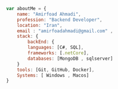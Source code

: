 ```javascript
var aboutMe = { 
    name: "Amirfoad Ahmadi",
    profession: "Backend Developer",
    location: "Iran",
    email : "amirfoadahmadi@gmail.com" ,
    stack: {
        backEnd: {
        languages: [C#, SQL],
        frameworks: [.netCore],
        databases: [MongoDB , sqlserver]
    }
    tools: [Git, GitHub, Docker],
    Systems: [ Windows , Macos]
}
``` 
<!--
**amirfoad/Amirfoad** is a ✨ _special_ ✨ repository because its `README.md` (this file) appears on your GitHub profile.

Here are some ideas to get you started:

- 🔭 I’m currently working on ...
- 🌱 I’m currently learning ...
- 👯 I’m looking to collaborate on ...
- 🤔 I’m looking for help with ...
- 💬 Ask me about ...
- 📫 How to reach me: ...
- 😄 Pronouns: ...
- ⚡ Fun fact: ...
-->
